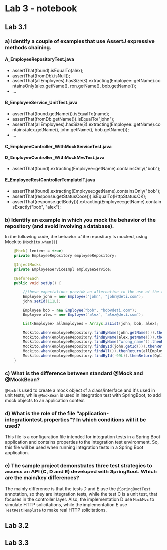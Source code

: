 # Lab 3 - notebook

## Lab 3.1

### a) Identify a couple of examples that use AssertJ expressive methods chaining.

#### A_EmployeeRepositoryTest.java
- assertThat(found).isEqualTo(alex);
- assertThat(fromDb).isNull();
- assertThat(allEmployees).hasSize(3).extracting(Employee::getName).containsOnly(alex.getName(), ron.getName(), bob.getName());
- ...

#### B_EmployeeService_UnitTest.java
- assertThat(found.getName()).isEqualTo(name);
- assertThat(fromDb.getName()).isEqualTo("john");
- assertThat(allEmployees).hasSize(3).extracting(Employee::getName).contains(alex.getName(), john.getName(), bob.getName());
- ...

#### C_EmployeeController_WithMockServiceTest.java

#### D_EmployeeController_WithMockMvcTest.java
- assertThat(found).extracting(Employee::getName).containsOnly("bob");

#### E_EmployeeRestControllerTemplateIT.java
- assertThat(found).extracting(Employee::getName).containsOnly("bob");
- assertThat(response.getStatusCode()).isEqualTo(HttpStatus.OK);
- assertThat(response.getBody()).extracting(Employee::getName).containsExactly("bob", "alex");


### b) Identify an example in which you mock the behavior of the repository (and avoid involving a database).

In the following code, the behavior of the repository is mocked, using Mockito (`Mochito.when()`)

```java
    @Mock( lenient = true)
    private EmployeeRepository employeeRepository;

    @InjectMocks
    private EmployeeServiceImpl employeeService;

    @BeforeEach
    public void setUp() {

        //these expectations provide an alternative to the use of the repository
        Employee john = new Employee("john", "john@deti.com");
        john.setId(111L);

        Employee bob = new Employee("bob", "bob@deti.com");
        Employee alex = new Employee("alex", "alex@deti.com");

        List<Employee> allEmployees = Arrays.asList(john, bob, alex);

        Mockito.when(employeeRepository.findByName(john.getName())).thenReturn(john);
        Mockito.when(employeeRepository.findByName(alex.getName())).thenReturn(alex);
        Mockito.when(employeeRepository.findByName("wrong_name")).thenReturn(null);
        Mockito.when(employeeRepository.findById(john.getId())).thenReturn(Optional.of(john));
        Mockito.when(employeeRepository.findAll()).thenReturn(allEmployees);
        Mockito.when(employeeRepository.findById(-99L)).thenReturn(Optional.empty());
    }
```

### c) What is the difference between standard @Mock and @MockBean?
    
`@Mock` is used to create a mock object of a class/interface and it's used in unit tests, while `@MockBean` is used in integration test with SpringBoot, to add mock objects to an application context. 
    
### d) What is the role of the file “application-integrationtest.properties”? In which conditions will it be used?
This file is a configuration file intended for integration tests in a Spring Boot application and contains properties to the integration test environment.
So, this file will be used when running integration tests in a Spring Boot application.

### e) The sample project demonstrates three test strategies to assess an API (C, D and E) developed with SpringBoot. Which are the main/key differences?

The mainly difference is that the tests D and E use the `@SpringBootTest` annotation, so they are integration tests, while the test C is a unit test, that focuses in the controller layer.
Also, the implementation D use `MockMvc` to simulate HTTP solicitations, while the implementation E use `TestRestTemplate` to make real HTTP solicitations.

## Lab 3.2

## Lab 3.3
